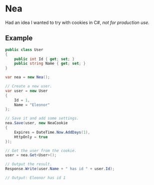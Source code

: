 # Nea

Had an idea I wanted to try with cookies in C#, *not for production use.*

## Example

```c#
public class User
{
    public int Id { get; set; }
    public string Name { get; set; }
}

var nea = new Nea();

// Create a new user.
var user = new User
{
    Id = 1,
    Name = "Eleonor"
};

// Save it and add some settings.
nea.Save(user, new NeaCookie
{
    Expires = DateTime.Now.AddDays(1),
    HttpOnly = true
});

// Get the user from the cookie.
user = nea.Get<User>();

// Output the result.
Response.Write(user.Name + " has id " + user.Id);

// Output: Eleonor has id 1
```
